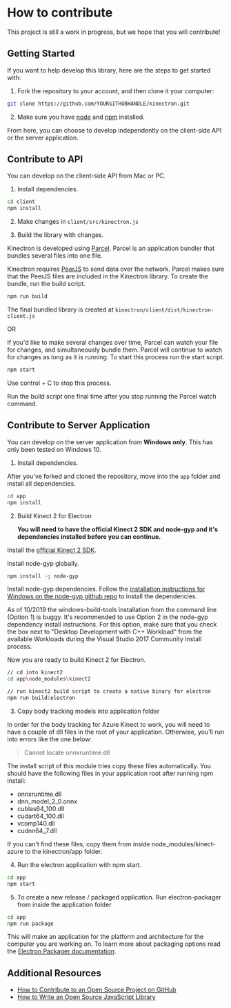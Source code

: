 # How to contribute

This project is still a work in progress, but we hope that you will contribute!

## Getting Started

If you want to help develop this library, here are the steps to get started with:

1. Fork the repository to your account, and then clone it your computer:

```bash
git clone https://github.com/YOURGITHUBHANDLE/kinectron.git
```

2. Make sure you have [node](https://nodejs.org/) and [npm](https://www.npmjs.com/) installed.

From here, you can choose to develop independently on the client-side API or the server application.

## Contribute to API

You can develop on the client-side API from Mac or PC.

1. Install dependencies.

```bash
cd client
npm install
```

2. Make changes in `client/src/kinectron.js`

3. Build the library with changes.

Kinectron is developed using [Parcel](http://https://parceljs.org/). Parcel is an application bundler that bundles several files into one file.

Kinectron requires [PeerJS](http://peerjs.com/) to send data over the network. Parcel makes sure that the PeerJS files are included in the Kinectron library. To create the bundle, run the build script.

```bash
npm run build
```

The final bundled library is created at `kinectron/client/dist/kinectron-client.js`

OR

If you'd like to make several changes over time, Parcel can watch your file for changes, and simultaneously bundle them. Parcel will continue to watch for changes as long as it is running. To start this process run the start script.

```bash
npm start
```

Use control + C to stop this process.

Run the build script one final time after you stop running the Parcel watch command.

## Contribute to Server Application

You can develop on the server application from **Windows only**. This has only been tested on Windows 10.

1. Install dependencies.

After you've forked and cloned the repository, move into the `app` folder and install all dependencies.

```bash
cd app
npm install
```

2. Build Kinect 2 for Electron

   **You will need to have the official Kinect 2 SDK and node-gyp and it's dependencies installed before you can continue.**

Install the [official Kinect 2 SDK](https://www.microsoft.com/en-us/download/details.aspx?id=44561).

Install node-gyp globally.

```bash
npm install -g node-gyp
```

Install node-gyp dependencies. Follow the [installation instructions for Windows on the node-gyp github repo](https://github.com/nodejs/node-gyp#on-windows) to install the dependencies.

As of 10/2019 the windows-build-tools installation from the command line (Option 1) is buggy. It's recommended to use Option 2 in the node-gyp dependency install instructions. For this option, make sure that you check the box next to "Desktop Development with C++ Workload" from the available Workloads during the Visual Studio 2017 Community install process.

Now you are ready to build Kinect 2 for Electron.

```bash
// cd into kinect2
cd app\node_modules\kinect2

// run kinect2 build script to create a native binary for electron
npm run build:electron
```

3. Copy body tracking models into application folder

In order for the body tracking for Azure Kinect to work, you will need to have a couple of dll files in the root of your application. Otherwise, you'll run into errors like the one below:

> Cannot locate onnxruntime.dll

The install script of this module tries copy these files automatically. You should have the following files in your application root after running npm install:

- onnxruntime.dll
- dnn_model_2_0.onnx
- cublas64_100.dll
- cudart64_100.dll
- vcomp140.dll
- cudnn64_7.dll

If you can't find these files, copy them from inside node_modules/kinect-azure to the kinectron/app folder.

4. Run the electron application with npm start.

```bash
cd app
npm start
```

5. To create a new release / packaged application. Run electron-packager from inside the application folder

```bash
cd app
npm run package
```

This will make an application for the platform and architecture for the computer you are working on. To learn more about packaging options read the [Electron Packager documentation](https://github.com/electron-userland/electron-packager).

## Additional Resources

- [How to Contribute to an Open Source Project on GitHub](https://egghead.io/courses/how-to-contribute-to-an-open-source-project-on-github)
- [How to Write an Open Source JavaScript Library](https://egghead.io/courses/how-to-write-an-open-source-javascript-library)
